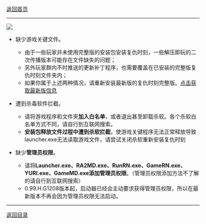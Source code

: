 [返回首页](./Home.md)

***

![](./jiaocheng1.png)

- 缺少游戏关键文件。
  - 由于一些玩家并未使用完整版的安装包安装复仇时刻，一些解压即玩的二次传播版本可能存在文件缺失的问题；
  - 另外玩家群内不时推送的更新补丁程序，也需要覆盖在已安装的完整版复仇时刻文件夹内；
  - 如果你属于上述两种情况，请重新安装最新版的复仇时刻完整版。[点击获取最新版信息](最新版本下载.md)

- 遭到杀毒软件拦截。
  - 请将游戏程序和文件夹**加入白名单**，或者退出甚至卸载杀软。各个杀软白名单方式不同，请自行到互联网搜索。
  - **安装包释放文件过程中遭到杀软拦截**，使游戏关键程序无法正常释放导致launcher.exe无法读取游戏文件，请尝试关闭杀软重新安装复仇时刻

- 缺少**管理员权限**。
  - 请将**Launcher.exe、RA2MD.exe、RunRN.exe、GameRN.exe、YURI.exe、GameMD.exe****添加****管理员权限**。（管理员权限添加方法不了解的请自行到互联网搜索）
  - 0.99.H.G1208版本起，启动器已经会主动要求获得管理员权限，所以在最新版本不再会因为管理员权限无法启动。







***

[返回目录](/QuestionNAnswer/index.md)

